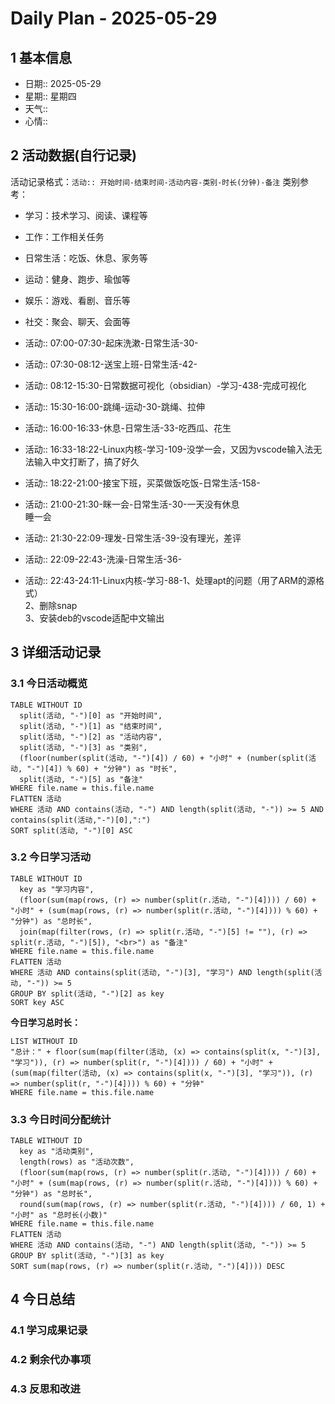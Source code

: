 # Daily Plan - 2025-05-29

## 1 基本信息

- 日期:: 2025-05-29
- 星期:: 星期四
- 天气::
- 心情::

## 2 活动数据(自行记录)

活动记录格式：`活动:: 开始时间-结束时间-活动内容-类别-时长(分钟)-备注`
类别参考：
- 学习：技术学习、阅读、课程等
- 工作：工作相关任务
- 日常生活：吃饭、休息、家务等
- 运动：健身、跑步、瑜伽等
- 娱乐：游戏、看剧、音乐等
- 社交：聚会、聊天、会面等

- 活动:: 07:00-07:30-起床洗漱-日常生活-30-
- 活动:: 07:30-08:12-送宝上班-日常生活-42-
- 活动:: 08:12-15:30-日常数据可视化（obsidian）-学习-438-完成可视化
- 活动:: 15:30-16:00-跳绳-运动-30-跳绳、拉伸
- 活动:: 16:00-16:33-休息-日常生活-33-吃西瓜、花生
- 活动:: 16:33-18:22-Linux内核-学习-109-没学一会，又因为vscode输入法无法输入中文打断了，搞了好久
- 活动:: 18:22-21:00-接宝下班，买菜做饭吃饭-日常生活-158-
- 活动:: 21:00-21:30-眯一会-日常生活-30-一天没有休息<br>睡一会
- 活动:: 21:30-22:09-理发-日常生活-39-没有理光，差评
- 活动:: 22:09-22:43-洗澡-日常生活-36-
- 活动:: 22:43-24:11-Linux内核-学习-88-1、处理apt的问题（用了ARM的源格式）<br>2、删除snap<br>3、安装deb的vscode适配中文输出

## 3 详细活动记录

### 3.1 今日活动概览

```dataview
TABLE WITHOUT ID
  split(活动, "-")[0] as "开始时间",
  split(活动, "-")[1] as "结束时间", 
  split(活动, "-")[2] as "活动内容",
  split(活动, "-")[3] as "类别",
  (floor(number(split(活动, "-")[4]) / 60) + "小时" + (number(split(活动, "-")[4]) % 60) + "分钟") as "时长",
  split(活动, "-")[5] as "备注"
WHERE file.name = this.file.name
FLATTEN 活动
WHERE 活动 AND contains(活动, "-") AND length(split(活动, "-")) >= 5 AND contains(split(活动,"-")[0],":")
SORT split(活动, "-")[0] ASC
```

### 3.2 今日学习活动

```dataview
TABLE WITHOUT ID
  key as "学习内容",
  (floor(sum(map(rows, (r) => number(split(r.活动, "-")[4]))) / 60) + "小时" + (sum(map(rows, (r) => number(split(r.活动, "-")[4]))) % 60) + "分钟") as "总时长",
  join(map(filter(rows, (r) => split(r.活动, "-")[5] != ""), (r) => split(r.活动, "-")[5]), "<br>") as "备注"
WHERE file.name = this.file.name
FLATTEN 活动
WHERE 活动 AND contains(split(活动, "-")[3], "学习") AND length(split(活动, "-")) >= 5
GROUP BY split(活动, "-")[2] as key
SORT key ASC

```

**今日学习总时长：**

```dataview
LIST WITHOUT ID
"总计：" + floor(sum(map(filter(活动, (x) => contains(split(x, "-")[3], "学习")), (r) => number(split(r, "-")[4]))) / 60) + "小时" + (sum(map(filter(活动, (x) => contains(split(x, "-")[3], "学习")), (r) => number(split(r, "-")[4]))) % 60) + "分钟"
WHERE file.name = this.file.name
```

### 3.3 今日时间分配统计

```dataview
TABLE WITHOUT ID
  key as "活动类别",
  length(rows) as "活动次数",
  (floor(sum(map(rows, (r) => number(split(r.活动, "-")[4]))) / 60) + "小时" + (sum(map(rows, (r) => number(split(r.活动, "-")[4]))) % 60) + "分钟") as "总时长",
  round(sum(map(rows, (r) => number(split(r.活动, "-")[4]))) / 60, 1) + "小时" as "总时长(小数)"
WHERE file.name = this.file.name
FLATTEN 活动
WHERE 活动 AND contains(活动, "-") AND length(split(活动, "-")) >= 5
GROUP BY split(活动, "-")[3] as key
SORT sum(map(rows, (r) => number(split(r.活动, "-")[4]))) DESC
```

## 4 今日总结

### 4.1 学习成果记录

### 4.2 剩余代办事项

### 4.3 反思和改进

